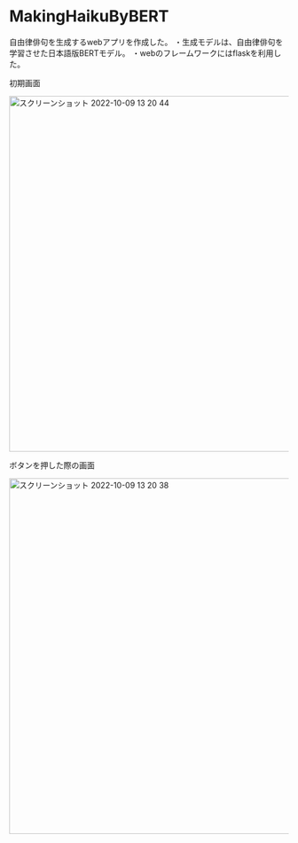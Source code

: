 # MakingHaikuByBERT

自由律俳句を生成するwebアプリを作成した。
・生成モデルは、自由律俳句を学習させた日本語版BERTモデル。
・webのフレームワークにはflaskを利用した。

初期画面

<img width="642" alt="スクリーンショット 2022-10-09 13 20 44" src="https://user-images.githubusercontent.com/70735561/194738389-78888c7c-4ec2-40fc-aa21-1b98621014a3.png">

ボタンを押した際の画面

<img width="642" alt="スクリーンショット 2022-10-09 13 20 38" src="https://user-images.githubusercontent.com/70735561/194738391-aec214e8-0d57-4e1a-96bb-48aec99c0197.png">
